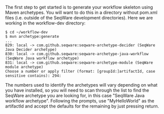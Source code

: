 The first step to get started is to generate your workflow skeleton using Maven 
archetypes. You will want to do this in a directory without pom.xml files (i.e. 
outside of the SeqWare development directories).  Here we are working in the workflow-dev directory: 

    $ cd ~/workflow-dev
    $ mvn archetype:generate
    ...
    829: local -> com.github.seqware:seqware-archetype-decider (SeqWare Java Decider archetype)
    830: local -> com.github.seqware:seqware-archetype-java-workflow (SeqWare Java workflow archetype)
    831: local -> com.github.seqware:seqware-archetype-module (SeqWare module archetype)
    Choose a number or apply filter (format: [groupId:]artifactId, case sensitive contains): 294: 

The numbers used to identify  the archetypes will vary 
depending on what you have installed, so you will need to scan through the list 
to find the SeqWare archetype you are looking for, in this case "SeqWare Java workflow archetype".  Following the prompts, use "MyHelloWorld" as the artifactId and accept the defaults for the remaining by just pressing return.
